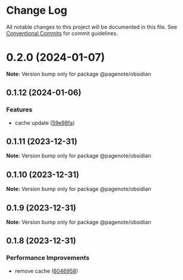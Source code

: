 # Change Log

All notable changes to this project will be documented in this file.
See [Conventional Commits](https://conventionalcommits.org) for commit guidelines.

# 0.2.0 (2024-01-07)

**Note:** Version bump only for package @pagenote/obsidian





## 0.1.12 (2024-01-06)


### Features

* cache update ([59e98fa](https://github.com/rowthan/pagenote/commit/59e98fa15fa3b4826af6c4e389564b166cd049a9))





## 0.1.11 (2023-12-31)

**Note:** Version bump only for package @pagenote/obsidian





## 0.1.10 (2023-12-31)

**Note:** Version bump only for package @pagenote/obsidian





## 0.1.9 (2023-12-31)

**Note:** Version bump only for package @pagenote/obsidian





## 0.1.8 (2023-12-31)


### Performance Improvements

* remove cache ([6046958](https://github.com/rowthan/pagenote/commit/6046958fdc6e4385f45e4c2f9e489bd2bfc774bb))
